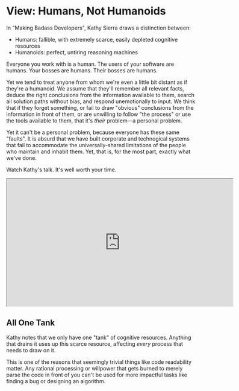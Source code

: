 # View: Humans, Not Humanoids

In "Making Badass Developers", Kathy Sierra draws a distinction between:

- Humans: fallible, with extremely scarce, easily depleted cognitive resources
- Humanoids: perfect, untiring reasoning machines

Everyone you work with is a human. The users of your software are humans. Your bosses are humans. Their bosses are humans.

Yet we tend to treat anyone from whom we're even a little bit distant as if they're a humanoid. We assume that they'll remember all relevant facts, deduce the right conclusions from the information available to them, search all solution paths without bias, and respond unemotionally to input. We think that if they forget something, or fail to draw "obvious" conclusions from the information in front of them, or are unwilling to follow "the process" or use the tools available to them, that it's _their_ problem—a personal problem.

Yet it can't be a personal problem, because everyone has these same "faults". It is absurd that we have built corporate and technogical systems that fail to accommodate the universally-shared limitations of the people who maintain and inhabit them. Yet, that is, for the most part, exactly what we've done.

Watch Kathy's talk. It's well worth your time.

<iframe width="600" height="338" src="https://www.youtube-nocookie.com/embed/FKTxC9pl-WM?rel=0&iv_load_policy=3"></iframe>

## All One Tank

Kathy notes that we only have one "tank" of cognitive resources. Anything that drains it uses up this scarce resource, affecting _every_ process that needs to draw on it.

This is one of the reasons that seemingly trivial things like code readability matter. Any rational processing or willpower that gets burned to merely parse the code in front of you can't be used for more impactful tasks like finding a bug or designing an algorithm.
